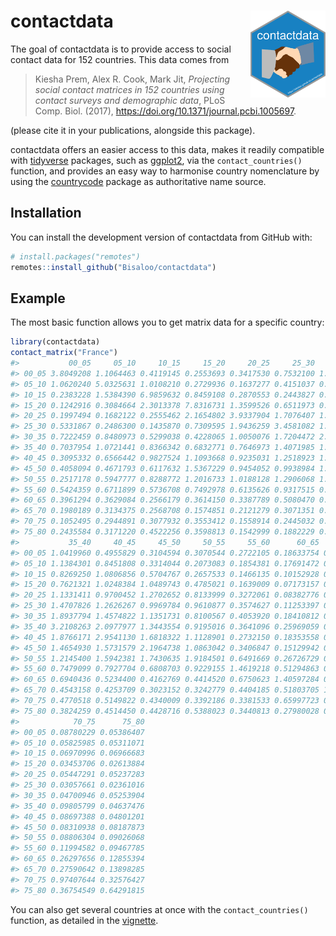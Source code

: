 
<!-- README.md is generated from README.Rmd. Please edit that file -->

# contactdata <img src="man/figures/logo.png" align="right" alt="" width="120" />

<!-- badges: start -->

<!-- badges: end -->

The goal of contactdata is to provide access to social contact data for
152 countries. This data comes from

> Kiesha Prem, Alex R. Cook, Mark Jit, *Projecting social contact
> matrices in 152 countries using contact surveys and demographic data*,
> PLoS Comp. Biol. (2017),
> <https://doi.org/10.1371/journal.pcbi.1005697>.

(please cite it in your publications, alongside this package).

contactdata offers an easier access to this data, makes it readily
compatible with [tidyverse](https://tidyverse.org/) packages, such as
[ggplot2](https://ggplot2.tidyverse.org/), via the `contact_countries()`
function, and provides an easy way to harmonise country nomenclature by
using the [countrycode](https://cran.r-project.org/package=countrycode)
package as authoritative name source.

## Installation

You can install the development version of contactdata from GitHub with:

``` r
# install.packages("remotes")
remotes::install_github("Bisaloo/contactdata")
```

## Example

The most basic function allows you to get matrix data for a specific
country:

``` r
library(contactdata)
contact_matrix("France")
#>           00_05     05_10     10_15     15_20     20_25     25_30     30_35
#> 00_05 3.8049208 1.1064463 0.4119145 0.2553693 0.3417530 0.7532100 1.2090488
#> 05_10 1.0620240 5.0325631 1.0108210 0.2729936 0.1637277 0.4151037 0.9207158
#> 10_15 0.2383228 1.5384390 6.9859632 0.8459108 0.2870553 0.2443827 0.4032533
#> 15_20 0.1242916 0.3084664 2.3013378 7.8316731 1.3599526 0.6511973 0.5309225
#> 20_25 0.1997494 0.1682122 0.2555462 2.1654802 3.9337904 1.7076407 1.1677744
#> 25_30 0.5331867 0.2486300 0.1435870 0.7309595 1.9436259 3.4581082 1.7769048
#> 30_35 0.7222459 0.8480973 0.5299038 0.4228065 1.0050076 1.7204472 2.9192993
#> 35_40 0.7037954 1.0721441 0.8366342 0.6832771 0.7646973 1.4071985 1.7597999
#> 40_45 0.3095332 0.6566442 0.9827524 1.1093668 0.9235031 1.2518923 1.5914371
#> 45_50 0.4058094 0.4671793 0.6117632 1.5367229 0.9454052 0.9938984 1.2592405
#> 50_55 0.2517178 0.5947777 0.8288772 1.2016733 1.0188128 1.2906068 1.1792561
#> 55_60 0.5424359 0.6711899 0.5736708 0.7492978 0.6135626 0.9317515 0.9175372
#> 60_65 0.3961294 0.3629084 0.2566179 0.3614150 0.3387789 0.5080470 0.6393848
#> 65_70 0.1980189 0.3134375 0.2568708 0.1574851 0.2121279 0.3071351 0.4501078
#> 70_75 0.1052495 0.2944891 0.3077932 0.3553412 0.1558914 0.2445032 0.2530902
#> 75_80 0.2435584 0.3171220 0.4522256 0.3598813 0.1542999 0.1882229 0.3050821
#>           35_40     40_45     45_50     50_55     55_60      60_65      65_70
#> 00_05 1.0419960 0.4955829 0.3104594 0.3070544 0.2722105 0.18633754 0.12804520
#> 05_10 1.1384301 0.8451808 0.3314044 0.2073083 0.1854381 0.17691472 0.11164899
#> 10_15 0.8269250 1.0806856 0.5704767 0.2657533 0.1466135 0.10152928 0.08817052
#> 15_20 0.7621321 1.0248384 1.0489743 0.4785021 0.1639009 0.07173157 0.05282605
#> 20_25 1.1331411 0.9700452 1.2702652 0.8133999 0.3272061 0.08382776 0.04576510
#> 25_30 1.4707826 1.2626267 0.9969784 0.9610877 0.3574627 0.11253397 0.05165248
#> 30_35 1.8937794 1.4574822 1.1351731 0.8100567 0.4053920 0.18410812 0.08541583
#> 35_40 3.2108263 2.0977977 1.3443554 0.9195016 0.3641096 0.25969059 0.15240004
#> 40_45 1.8766171 2.9541130 1.6818322 1.1128901 0.2732150 0.18353558 0.11084809
#> 45_50 1.4654930 1.5731579 2.1964738 1.0863042 0.3406847 0.15129942 0.08636681
#> 50_55 1.2145400 1.5942381 1.7430635 1.9184501 0.6491669 0.26726729 0.11850585
#> 55_60 0.7479099 0.7927704 0.6808703 0.9229155 1.4619218 0.51294863 0.21825949
#> 60_65 0.6940436 0.5234400 0.4162769 0.4414520 0.6750623 1.40597284 0.42649139
#> 65_70 0.4543158 0.4253709 0.3023152 0.3242779 0.4404185 0.51803705 1.00304348
#> 70_75 0.4770518 0.5149822 0.4340009 0.3392186 0.3381533 0.65997723 0.61920693
#> 75_80 0.3824259 0.4514450 0.4428716 0.5388023 0.3440813 0.27980028 0.36715407
#>            70_75      75_80
#> 00_05 0.08780229 0.05386407
#> 05_10 0.05825985 0.05311071
#> 10_15 0.06970996 0.06966683
#> 15_20 0.03453706 0.02613884
#> 20_25 0.05447291 0.05237283
#> 25_30 0.03057661 0.02361016
#> 30_35 0.04700946 0.05253904
#> 35_40 0.09805799 0.04637476
#> 40_45 0.08697388 0.04801201
#> 45_50 0.08310938 0.08187873
#> 50_55 0.08806304 0.09026068
#> 55_60 0.11994582 0.09467785
#> 60_65 0.26297656 0.12855394
#> 65_70 0.27590642 0.13898285
#> 70_75 0.97407644 0.32576427
#> 75_80 0.36754549 0.64291815
```

You can also get several countries at once with the
`contact_countries()` function, as detailed in the
[vignette](https://bisaloo.github.io/contactdata/articles/visualise.html).
